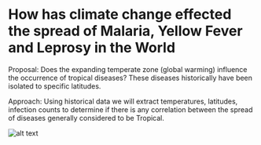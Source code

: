 # How has climate change effected the spread of Malaria, Yellow Fever and Leprosy in the World
Proposal:
Does the expanding temperate zone (global warming) influence the occurrence of tropical diseases? These diseases historically have been isolated to specific latitudes. 

Approach:
Using historical data we will extract temperatures, latitudes, infection counts to determine if there is any correlation between the spread of diseases generally considered to be Tropical.

![alt text](https://www.google.com/url?sa=i&source=images&cd=&cad=rja&uact=8&ved=2ahUKEwj06OuixdDhAhXMJzQIHXDGAg4QjRx6BAgBEAU&url=https%3A%2F%2Fwww.oxfordmartin.ox.ac.uk%2Fevent%2F2523&psig=AOvVaw1ZoU4RAbaEnusP_bqYxQ4h&ust=1555364181373147/)
